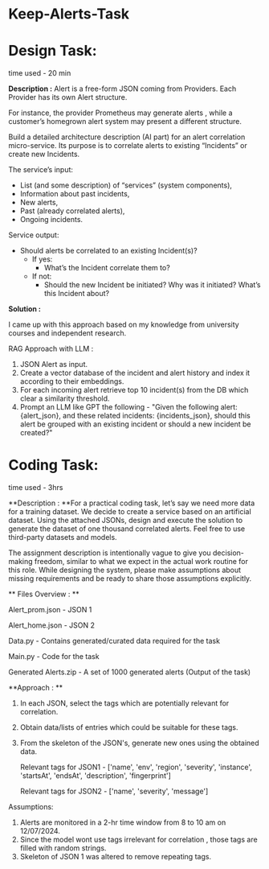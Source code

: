 # Keep-Alerts-Task
# Design Task: 
time used - 20 min

**Description :** 
Alert is a free-form JSON coming from Providers. Each Provider has its own Alert structure.

For instance, the provider Prometheus may generate alerts , while a customer’s homegrown alert system may present a different structure.

Build a detailed architecture description (AI part) for an alert correlation micro-service. Its purpose is to correlate alerts to existing “Incidents” or create new Incidents. 

The service’s input:

- List (and some description) of “services” (system components),
- Information about past incidents,
- New alerts,
- Past (already correlated alerts),
- Ongoing incidents.

Service output:

- Should alerts be correlated to an existing Incident(s)?
    - If yes:
        - What’s the Incident correlate them to?
    - If not:
        - Should the new Incident be initiated? Why was it initiated? What’s this Incident about?
     
**Solution :**

I came up with this approach based on my knowledge from university courses and independent research.

RAG Approach with LLM :

1) JSON Alert as input.
2) Create a vector database of the incident and alert history and index it according to their embeddings.
3) For each incoming alert retrieve top 10 incident(s) from the DB which clear a similarity threshold. 
4) Prompt an LLM like GPT the following - "Given the following alert: {alert_json}, and these related incidents: {incidents_json}, should this alert be grouped with an existing incident or should a new incident be created?"



# Coding Task:
time used - 3hrs

**Description : **For a practical coding task, let’s say we need more data for a training dataset. We decide to create a service based on an artificial dataset. Using the attached JSONs, design and execute the solution to generate the dataset of one thousand correlated alerts. Feel free to use third-party datasets and models.

The assignment description is intentionally vague to give you decision-making freedom, similar to what we expect in the actual work routine for this role. While designing the system, please make assumptions about missing requirements and be ready to share those assumptions explicitly.

**
Files Overview : **

Alert_prom.json - JSON 1

Alert_home.json - JSON 2

Data.py - Contains generated/curated data required for the task

Main.py - Code for the task

Generated Alerts.zip - A set of 1000 generated alerts (Output of the task)

**Approach : **
1) In each JSON, select the tags which are potentially relevant for correlation.
2) Obtain data/lists of entries which could be suitable for these tags.
3) From the skeleton of the JSON's, generate new ones using the obtained data.

   Relevant tags for JSON1 - ['name', 'env', 'region', 'severity', 'instance',  'startsAt',   'endsAt', 'description', 'fingerprint']
   
   Relevant tags for JSON2 - ['name', 'severity', 'message']

Assumptions:
1) Alerts are monitored in a 2-hr time window from 8 to 10 am on 12/07/2024.
2) Since the model wont use tags irrelevant for correlation , those tags are filled with random strings.
3) Skeleton of JSON 1 was altered to remove repeating tags.
